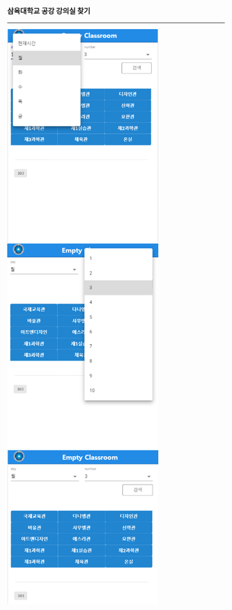### 삼육대학교 공강 강의실 찾기
---


<div>
<img src="./image/select.png" width="350"></img>
</div>
<div>
<img src="./image/select2.png" width="350"></img>
</div>
<div>
<img src="./image/classblank.PNG" width="350"></img>
</div>

